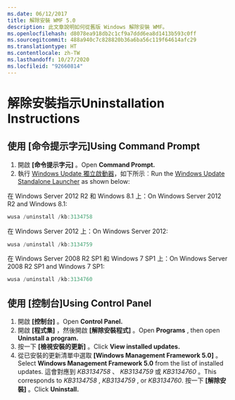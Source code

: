 ```yaml
---
ms.date: 06/12/2017
title: 解除安裝 WMF 5.0
description: 此文章說明如何從舊版 Windows 解除安裝 WMF。
ms.openlocfilehash: d8078ea918db2c1cf9a7ddd6ea8d1413b593c0ff
ms.sourcegitcommit: 488a940c7c828820b36a6ba56c119f64614afc29
ms.translationtype: HT
ms.contentlocale: zh-TW
ms.lasthandoff: 10/27/2020
ms.locfileid: "92660814"
---
```

# <a name="uninstallation-instructions"></a><span data-ttu-id="c17b0-103">解除安裝指示</span><span class="sxs-lookup"><span data-stu-id="c17b0-103">Uninstallation Instructions</span></span>

## <a name="using-command-prompt"></a><span data-ttu-id="c17b0-104">使用 [命令提示字元]</span><span class="sxs-lookup"><span data-stu-id="c17b0-104">Using Command Prompt</span></span>

1. <span data-ttu-id="c17b0-105">開啟 **[命令提示字元]** 。</span><span class="sxs-lookup"><span data-stu-id="c17b0-105">Open **Command Prompt.**</span></span>
2. <span data-ttu-id="c17b0-106">執行 [Windows Update 獨立啟動器](https://support.microsoft.com/kb/934307)，如下所示︰</span><span class="sxs-lookup"><span data-stu-id="c17b0-106">Run the [Windows Update Standalone Launcher](https://support.microsoft.com/kb/934307) as shown below:</span></span>

<span data-ttu-id="c17b0-107">在 Windows Server 2012 R2 和 Windows 8.1 上：</span><span class="sxs-lookup"><span data-stu-id="c17b0-107">On Windows Server 2012 R2 and Windows 8.1:</span></span>

```powershell
wusa /uninstall /kb:3134758
```

<span data-ttu-id="c17b0-108">在 Windows Server 2012 上：</span><span class="sxs-lookup"><span data-stu-id="c17b0-108">On Windows Server 2012:</span></span>

```powershell
wusa /uninstall /kb:3134759
```

<span data-ttu-id="c17b0-109">在 Windows Server 2008 R2 SP1 和 Windows 7 SP1 上：</span><span class="sxs-lookup"><span data-stu-id="c17b0-109">On Windows Server 2008 R2 SP1 and Windows 7 SP1:</span></span>

```powershell
wusa /uninstall /kb:3134760
```

## <a name="using-control-panel"></a><span data-ttu-id="c17b0-110">使用 [控制台]</span><span class="sxs-lookup"><span data-stu-id="c17b0-110">Using Control Panel</span></span>

1. <span data-ttu-id="c17b0-111">開啟 **[控制台]** 。</span><span class="sxs-lookup"><span data-stu-id="c17b0-111">Open **Control Panel.**</span></span>
2. <span data-ttu-id="c17b0-112">開啟 **[程式集]** ，然後開啟 **[解除安裝程式]** 。</span><span class="sxs-lookup"><span data-stu-id="c17b0-112">Open **Programs** , then open **Uninstall a program.**</span></span>
3. <span data-ttu-id="c17b0-113">按一下 **[檢視安裝的更新]** 。</span><span class="sxs-lookup"><span data-stu-id="c17b0-113">Click **View installed updates.**</span></span>
4. <span data-ttu-id="c17b0-114">從已安裝的更新清單中選取 **[Windows Management Framework 5.0]** 。</span><span class="sxs-lookup"><span data-stu-id="c17b0-114">Select **Windows Management Framework 5.0** from the list of installed updates.</span></span> <span data-ttu-id="c17b0-115">這會對應到 *KB3134758* 、 *KB3134759* 或 *KB3134760* 。</span><span class="sxs-lookup"><span data-stu-id="c17b0-115">This corresponds to *KB3134758* , *KB3134759* , or *KB3134760*.</span></span> <span data-ttu-id="c17b0-116">按一下 **[解除安裝]** 。</span><span class="sxs-lookup"><span data-stu-id="c17b0-116">Click **Uninstall.**</span></span>

